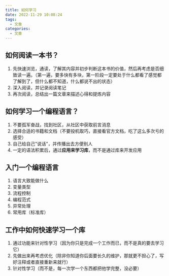 ```yaml
---
title: 如何学习
date: 2022-11-29 10:08:24
tags:
  - 文章
categories:
  - 文章
---
```


## 如何阅读一本书？
1. 先快速浏览，通读，了解其内容并初步判断这本书的价值，然后再考虑是否细致读一遍。（第一遍，要多快有多块，第一阶段一定要处于什么都看了感觉都了解到了，但什么都不知道，什么都说不出的状态）
2. 深入阅读，并记录阅读笔记
3. 再次阅读，总结出一篇文章来描述心得和提炼内容

## 如何学习一个编程语言？
1. 不要孤军奋战，找到社区，从社区中获取前言消息
2. 选择合适的书籍和文档（不要投机取巧，直接看官方文档，吃了这么多次亏的感受）
3. 自己给自己"说话"，并传播出去方便别人
4. 一定的语法积累后，通过**应用来学习库**，而不是通过库来开发应用

## 入门一个编程语言
1. 语言大致能做什么
2. 变量类型
3. 流程控制
4. 编程范式
5. 异常处理
6. 常用库（标准库）

## 工作中如何快速学习一个库
1. 通过功能来针对性学习（因为你只是完成一个工作而已，而不是真的要去学习它）
2. 先做出来再考虑优化（除非你知道你后面要长久的维护，那就更不担心了，写好注释或者直接重新来就行）
3. 针对性学习（而不是，每一次学一个东西都把他学完整，没必要）